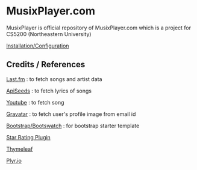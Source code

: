 # MusixPlayer.com
MusixPlayer is official repository of MusixPlayer.com which is a project for CS5200 (Northeastern University)

[Installation/Configuration](https://github.com/iatpatelishan/cs5200-spring-2018-musixplayer/wiki/Installation-And-Configuration) 




##  Credits / References

[Last.fm](http://last.fm) : to fetch songs and artist data

[ApiSeeds](https://apiseeds.com/documentation/lyrics) : to fetch lyrics of songs

[Youtube](https://developers.google.com/api-client-library/java/apis/youtube/v3) : to fetch song

[Gravatar](https://gravatar.com) : to fetch user's profile image from email id

[Bootstrap/Bootswatch](https://bootswatch.com/)  : for bootstrap starter template

[Star Rating Plugin](https://www.jqueryscript.net/other/Simple-Select-Based-Star-Rating-Plugin-with-jQuery-ComboStars.html)

[Thymeleaf](https://www.thymeleaf.org/doc/tutorials/2.1/usingthymeleaf.html)

[Plyr.io](https://plyr.io/)


